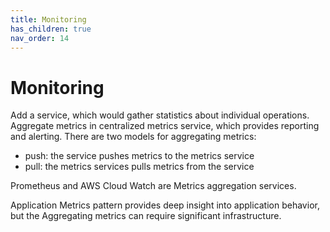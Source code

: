 ```yaml
---
title: Monitoring
has_children: true
nav_order: 14
---
```


# Monitoring
Add a service, which would gather statistics about individual operations. Aggregate metrics in centralized metrics service, which provides reporting and alerting. There are two models for aggregating metrics:

* push: the service pushes metrics to the metrics service
* pull: the metrics services pulls metrics from the service

Prometheus and AWS Cloud Watch are Metrics aggregation services.

Application Metrics pattern provides deep insight into application behavior, but the Aggregating metrics can require significant infrastructure.